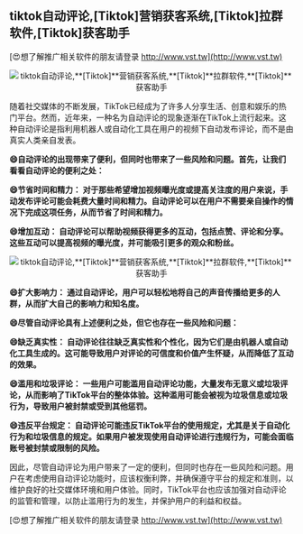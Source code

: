 ## **tiktok自动评论,**[Tiktok]**营销获客系统,**[Tiktok]**拉群软件,**[Tiktok]**获客助手**

[😍想了解推广相关软件的朋友请登录 http://www.vst.tw](http://www.vst.tw)

 <center><img src="https://vst.tw/MP4/tuiguang/png/3.png" alt="tiktok自动评论,**[Tiktok]**营销获客系统,**[Tiktok]**拉群软件,**[Tiktok]**获客助手"></center>

随着社交媒体的不断发展，TikTok已经成为了许多人分享生活、创意和娱乐的热门平台。然而，近年来，一种名为自动评论的现象逐渐在TikTok上流行起来。这种自动评论是指利用机器人或自动化工具在用户的视频下自动发布评论，而不是由真实人类亲自发表。

**😄自动评论的出现带来了便利，但同时也带来了一些风险和问题。首先，让我们看看自动评论的便利之处：**

**😄节省时间和精力： 对于那些希望增加视频曝光度或提高关注度的用户来说，手动发布评论可能会耗费大量时间和精力。自动评论可以在用户不需要亲自操作的情况下完成这项任务，从而节省了时间和精力。**

**😄增加互动： 自动评论可以帮助视频获得更多的互动，包括点赞、评论和分享。这些互动可以提高视频的曝光度，并可能吸引更多的观众和粉丝。**

 <center><img src="https://vst.tw/MP4/tuiguang/png/5.png" alt="tiktok自动评论,**[Tiktok]**营销获客系统,**[Tiktok]**拉群软件,**[Tiktok]**获客助手"></center>

**😄扩大影响力： 通过自动评论，用户可以轻松地将自己的声音传播给更多的人群，从而扩大自己的影响力和知名度。**

**😄尽管自动评论具有上述便利之处，但它也存在一些风险和问题：**

**😄缺乏真实性： 自动评论往往缺乏真实性和个性化，因为它们是由机器人或自动化工具生成的。这可能导致用户对评论的可信度和价值产生怀疑，从而降低了互动的效果。**

**😄滥用和垃圾评论： 一些用户可能滥用自动评论功能，大量发布无意义或垃圾评论，从而影响了TikTok平台的整体体验。这种滥用可能会被视为垃圾信息或垃圾行为，导致用户被封禁或受到其他惩罚。**

**😄违反平台规定： 自动评论可能违反TikTok平台的使用规定，尤其是关于自动化行为和垃圾信息的规定。如果用户被发现使用自动评论进行违规行为，可能会面临账号被封禁或限制的风险。**

因此，尽管自动评论为用户带来了一定的便利，但同时也存在一些风险和问题。用户在考虑使用自动评论功能时，应该权衡利弊，并确保遵守平台的规定和准则，以维护良好的社交媒体环境和用户体验。同时，TikTok平台也应该加强对自动评论的监管和管理，以防止滥用行为的发生，并保护用户的利益和权益。

[😍想了解推广相关软件的朋友请登录 http://www.vst.tw](http://www.vst.tw)



